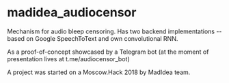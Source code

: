 # madidea_audiocensor

Mechanism for audio bleep censoring. Has two backend implementations -- based on Google SpeechToText and own convolutional RNN.

As a proof-of-concept showcased by a Telegram bot (at the moment of presentation lives at t.me/audiocensor_bot)

A project was started on a Moscow.Hack 2018 by MadIdea team.
